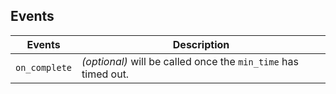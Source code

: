 ## Events

| Events        | Description                                                    |
| ------------- | -------------------------------------------------------------- |
| `on_complete` | _(optional)_ will be called once the `min_time` has timed out. |
